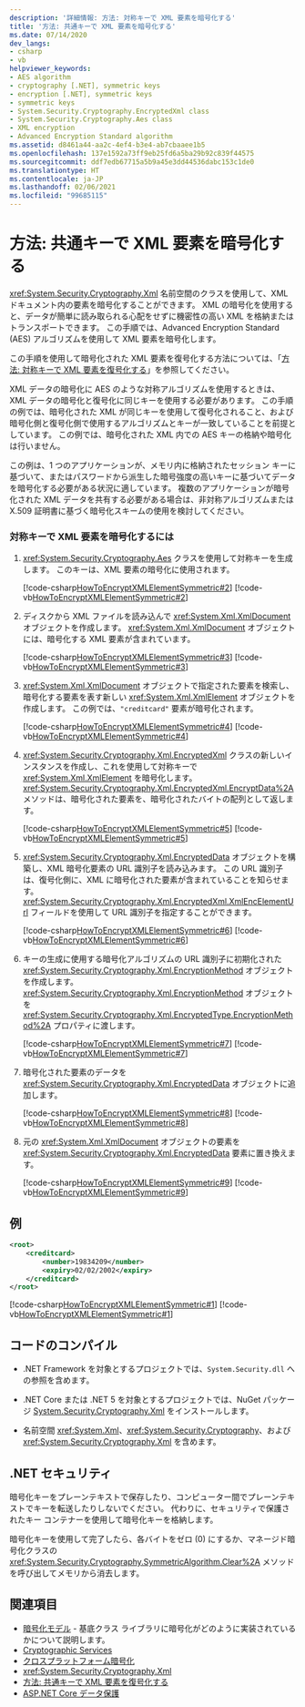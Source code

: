 ```yaml
---
description: '詳細情報: 方法: 対称キーで XML 要素を暗号化する'
title: '方法: 共通キーで XML 要素を暗号化する'
ms.date: 07/14/2020
dev_langs:
- csharp
- vb
helpviewer_keywords:
- AES algorithm
- cryptography [.NET], symmetric keys
- encryption [.NET], symmetric keys
- symmetric keys
- System.Security.Cryptography.EncryptedXml class
- System.Security.Cryptography.Aes class
- XML encryption
- Advanced Encryption Standard algorithm
ms.assetid: d8461a44-aa2c-4ef4-b3e4-ab7cbaaee1b5
ms.openlocfilehash: 137e1592a73ff9eb25fd6a5ba29b92c839f44575
ms.sourcegitcommit: ddf7edb67715a5b9a45e3dd44536dabc153c1de0
ms.translationtype: HT
ms.contentlocale: ja-JP
ms.lasthandoff: 02/06/2021
ms.locfileid: "99685115"
---
```

# <a name="how-to-encrypt-xml-elements-with-symmetric-keys"></a>方法: 共通キーで XML 要素を暗号化する

<xref:System.Security.Cryptography.Xml> 名前空間のクラスを使用して、XML ドキュメント内の要素を暗号化することができます。  XML の暗号化を使用すると、データが簡単に読み取られる心配をせずに機密性の高い XML を格納またはトランスポートできます。  この手順では、Advanced Encryption Standard (AES) アルゴリズムを使用して XML 要素を暗号化します。  
  
 この手順を使用して暗号化された XML 要素を復号化する方法については、「[方法: 対称キーで XML 要素を復号化する](how-to-decrypt-xml-elements-with-symmetric-keys.md)」を参照してください。  
  
 XML データの暗号化に AES のような対称アルゴリズムを使用するときは、XML データの暗号化と復号化に同じキーを使用する必要があります。  この手順の例では、暗号化された XML が同じキーを使用して復号化されること、および暗号化側と復号化側で使用するアルゴリズムとキーが一致していることを前提としています。  この例では、暗号化された XML 内での AES キーの格納や暗号化は行いません。  
  
 この例は、1 つのアプリケーションが、メモリ内に格納されたセッション キーに基づいて、またはパスワードから派生した暗号強度の高いキーに基づいてデータを暗号化する必要がある状況に適しています。  複数のアプリケーションが暗号化された XML データを共有する必要がある場合は、非対称アルゴリズムまたは X.509 証明書に基づく暗号化スキームの使用を検討してください。  
  
### <a name="to-encrypt-an-xml-element-with-a-symmetric-key"></a>対称キーで XML 要素を暗号化するには  
  
1. <xref:System.Security.Cryptography.Aes> クラスを使用して対称キーを生成します。  このキーは、XML 要素の暗号化に使用されます。  
  
     [!code-csharp[HowToEncryptXMLElementSymmetric#2](../../../samples/snippets/csharp/VS_Snippets_CLR/HowToEncryptXMLElementSymmetric/cs/sample.cs#2)]
     [!code-vb[HowToEncryptXMLElementSymmetric#2](../../../samples/snippets/visualbasic/VS_Snippets_CLR/HowToEncryptXMLElementSymmetric/vb/sample.vb#2)]  
  
2. ディスクから XML ファイルを読み込んで <xref:System.Xml.XmlDocument> オブジェクトを作成します。  <xref:System.Xml.XmlDocument> オブジェクトには、暗号化する XML 要素が含まれています。  
  
     [!code-csharp[HowToEncryptXMLElementSymmetric#3](../../../samples/snippets/csharp/VS_Snippets_CLR/HowToEncryptXMLElementSymmetric/cs/sample.cs#3)]
     [!code-vb[HowToEncryptXMLElementSymmetric#3](../../../samples/snippets/visualbasic/VS_Snippets_CLR/HowToEncryptXMLElementSymmetric/vb/sample.vb#3)]  
  
3. <xref:System.Xml.XmlDocument> オブジェクトで指定された要素を検索し、暗号化する要素を表す新しい <xref:System.Xml.XmlElement> オブジェクトを作成します。  この例では、`"creditcard"` 要素が暗号化されます。  
  
     [!code-csharp[HowToEncryptXMLElementSymmetric#4](../../../samples/snippets/csharp/VS_Snippets_CLR/HowToEncryptXMLElementSymmetric/cs/sample.cs#4)]
     [!code-vb[HowToEncryptXMLElementSymmetric#4](../../../samples/snippets/visualbasic/VS_Snippets_CLR/HowToEncryptXMLElementSymmetric/vb/sample.vb#4)]  
  
4. <xref:System.Security.Cryptography.Xml.EncryptedXml> クラスの新しいインスタンスを作成し、これを使用して対称キーで <xref:System.Xml.XmlElement> を暗号化します。  <xref:System.Security.Cryptography.Xml.EncryptedXml.EncryptData%2A> メソッドは、暗号化された要素を、暗号化されたバイトの配列として返します。  
  
     [!code-csharp[HowToEncryptXMLElementSymmetric#5](../../../samples/snippets/csharp/VS_Snippets_CLR/HowToEncryptXMLElementSymmetric/cs/sample.cs#5)]
     [!code-vb[HowToEncryptXMLElementSymmetric#5](../../../samples/snippets/visualbasic/VS_Snippets_CLR/HowToEncryptXMLElementSymmetric/vb/sample.vb#5)]  
  
5. <xref:System.Security.Cryptography.Xml.EncryptedData> オブジェクトを構築し、XML 暗号化要素の URL 識別子を読み込みます。  この URL 識別子は、復号化側に、XML に暗号化された要素が含まれていることを知らせます。  <xref:System.Security.Cryptography.Xml.EncryptedXml.XmlEncElementUrl> フィールドを使用して URL 識別子を指定することができます。  
  
     [!code-csharp[HowToEncryptXMLElementSymmetric#6](../../../samples/snippets/csharp/VS_Snippets_CLR/HowToEncryptXMLElementSymmetric/cs/sample.cs#6)]
     [!code-vb[HowToEncryptXMLElementSymmetric#6](../../../samples/snippets/visualbasic/VS_Snippets_CLR/HowToEncryptXMLElementSymmetric/vb/sample.vb#6)]  
  
6. キーの生成に使用する暗号化アルゴリズムの URL 識別子に初期化された <xref:System.Security.Cryptography.Xml.EncryptionMethod> オブジェクトを作成します。  <xref:System.Security.Cryptography.Xml.EncryptionMethod> オブジェクトを <xref:System.Security.Cryptography.Xml.EncryptedType.EncryptionMethod%2A> プロパティに渡します。  
  
     [!code-csharp[HowToEncryptXMLElementSymmetric#7](../../../samples/snippets/csharp/VS_Snippets_CLR/HowToEncryptXMLElementSymmetric/cs/sample.cs#7)]
     [!code-vb[HowToEncryptXMLElementSymmetric#7](../../../samples/snippets/visualbasic/VS_Snippets_CLR/HowToEncryptXMLElementSymmetric/vb/sample.vb#7)]  
  
7. 暗号化された要素のデータを <xref:System.Security.Cryptography.Xml.EncryptedData> オブジェクトに追加します。  
  
     [!code-csharp[HowToEncryptXMLElementSymmetric#8](../../../samples/snippets/csharp/VS_Snippets_CLR/HowToEncryptXMLElementSymmetric/cs/sample.cs#8)]
     [!code-vb[HowToEncryptXMLElementSymmetric#8](../../../samples/snippets/visualbasic/VS_Snippets_CLR/HowToEncryptXMLElementSymmetric/vb/sample.vb#8)]  
  
8. 元の <xref:System.Xml.XmlDocument> オブジェクトの要素を <xref:System.Security.Cryptography.Xml.EncryptedData> 要素に置き換えます。  
  
     [!code-csharp[HowToEncryptXMLElementSymmetric#9](../../../samples/snippets/csharp/VS_Snippets_CLR/HowToEncryptXMLElementSymmetric/cs/sample.cs#9)]
     [!code-vb[HowToEncryptXMLElementSymmetric#9](../../../samples/snippets/visualbasic/VS_Snippets_CLR/HowToEncryptXMLElementSymmetric/vb/sample.vb#9)]  
  
## <a name="example"></a>例  
  
```xml  
<root>  
    <creditcard>  
        <number>19834209</number>  
        <expiry>02/02/2002</expiry>  
    </creditcard>  
</root>  
```  
  
 [!code-csharp[HowToEncryptXMLElementSymmetric#1](../../../samples/snippets/csharp/VS_Snippets_CLR/HowToEncryptXMLElementSymmetric/cs/sample.cs#1)]
 [!code-vb[HowToEncryptXMLElementSymmetric#1](../../../samples/snippets/visualbasic/VS_Snippets_CLR/HowToEncryptXMLElementSymmetric/vb/sample.vb#1)]  
  
## <a name="compiling-the-code"></a>コードのコンパイル  
  
- .NET Framework を対象とするプロジェクトでは、`System.Security.dll` への参照を含めます。

- .NET Core または .NET 5 を対象とするプロジェクトでは、NuGet パッケージ [System.Security.Cryptography.Xml](https://www.nuget.org/packages/System.Security.Cryptography.Xml) をインストールします。
  
- 名前空間 <xref:System.Xml>、<xref:System.Security.Cryptography>、および <xref:System.Security.Cryptography.Xml> を含めます。  
  
## <a name="net-security"></a>.NET セキュリティ

暗号化キーをプレーンテキストで保存したり、コンピューター間でプレーンテキストでキーを転送したりしないでください。  代わりに、セキュリティで保護されたキー コンテナーを使用して暗号化キーを格納します。  
  
暗号化キーを使用して完了したら、各バイトをゼロ (0) にするか、マネージド暗号化クラスの <xref:System.Security.Cryptography.SymmetricAlgorithm.Clear%2A> メソッドを呼び出してメモリから消去します。  
  
## <a name="see-also"></a>関連項目

- [暗号化モデル](cryptography-model.md) - 基底クラス ライブラリに暗号化がどのように実装されているかについて説明します。
- [Cryptographic Services](cryptographic-services.md)
- [クロスプラットフォーム暗号化](cross-platform-cryptography.md)
- <xref:System.Security.Cryptography.Xml>
- [方法: 共通キーで XML 要素を復号化する](how-to-decrypt-xml-elements-with-symmetric-keys.md)
- [ASP.NET Core データ保護](/aspnet/core/security/data-protection/introduction)
